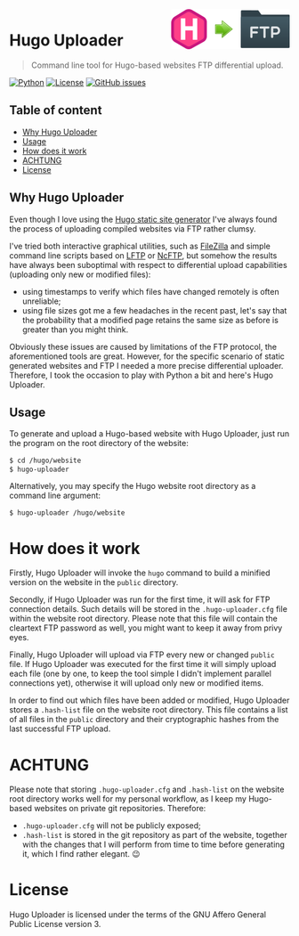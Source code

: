 <a href="https://www.bernardi.cloud/">
    <img src=".readme-files/hugo-uploader-logo-72.png" alt="Hugo Uploader logo" title="Lilium" align="right" height="72" />
</a>

# Hugo Uploader
> Command line tool for Hugo-based websites FTP differential upload.

[![Python](https://img.shields.io/badge/python-v3.7+-blue.svg)](https://www.python.org)
[![License](https://img.shields.io/github/license/bernarpa/hugo-uploader.svg)](https://opensource.org/licenses/AGPL-3.0)
[![GitHub issues](https://img.shields.io/github/issues/bernarpa/hugo-uploader.svg)](https://github.com/bernarpa/hugo-uploader/issues)

## Table of content

- [Why Hugo Uploader](#why-hugo-uploader)
- [Usage](#usage)
- [How does it work](#how-does-it-work)
- [ACHTUNG](#achtung)
- [License](#license)

## Why Hugo Uploader

Even though I love using the [Hugo static site generator](https://gohugo.io/) I've always found the process of uploading compiled websites via FTP rather clumsy.

I've tried both interactive graphical utilities, such as [FileZilla](https://filezilla-project.org/) and simple command line scripts based on [LFTP](http://lftp.yar.ru/) or [NcFTP](https://www.ncftp.com/), but somehow the results have always been suboptimal with respect to differential upload capabilities (uploading only new or modified files):
  
  - using timestamps to verify which files have changed remotely is often unreliable;
  - using file sizes got me a few headaches in the recent past, let's say that the probability that a modified page retains the same size as before is greater than you might think.

Obviously these issues are caused by limitations of the FTP protocol, the aforementioned tools are great. However, for the specific scenario of static generated websites and FTP I needed a more precise differential uploader. Therefore, I took the occasion to play with Python a bit and here's Hugo Uploader.

## Usage

To generate and upload a Hugo-based website with Hugo Uploader, just run the program on the root directory of the website:

    $ cd /hugo/website
    $ hugo-uploader

Alternatively, you may specify the Hugo website root directory as a command line argument:

    $ hugo-uploader /hugo/website

# How does it work

Firstly, Hugo Uploader will invoke the `hugo` command to build a minified version on the website in the `public` directory.

Secondly, if Hugo Uploader was run for the first time, it will ask for FTP connection details. Such details will be stored in the `.hugo-uploader.cfg` file within the website root directory. Please note that this file will contain the cleartext FTP password as well, you might want to keep it away from privy eyes.

Finally, Hugo Uploader will upload via FTP every new or changed `public` file. If Hugo Uploader was executed for the first time it will simply upload each file (one by one, to keep the tool simple I didn't implement parallel connections yet), otherwise it will upload only new or modified items.

In order to find out which files have been added or modified, Hugo Uploader stores a `.hash-list` file on the website root directory. This file contains a list of all files in the `public` directory and their cryptographic hashes from the last successful FTP upload.

# ACHTUNG

Please note that storing `.hugo-uploader.cfg` and `.hash-list` on the website root directory works well for my personal workflow, as I keep my Hugo-based websites on private git repositories. Therefore:

  - `.hugo-uploader.cfg` will not be publicly exposed;
  - `.hash-list` is stored in the git repository as part of the website, together with the changes that I will perform from time to time before generating it, which I find rather elegant. :wink:

# License

Hugo Uploader is licensed under the terms of the GNU Affero General Public License version 3.
